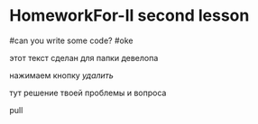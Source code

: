 # HomeworkFor-II second lesson
#can you write some code?
#oke

этот текст сделан для папки девелопа

нажимаем кнопку *удалить*

тут решение твоей проблемы и вопроса

pull
